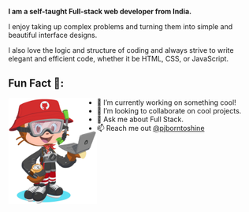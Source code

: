 **I am a self-taught Full-stack web developer from India.**

I enjoy taking up complex problems and turning them into simple and beautiful interface designs.  


I also love the logic and structure of coding and always strive to write elegant and efficient code, whether it be HTML, CSS, or JavaScript.



## Fun Fact 🎈:
<div>
  <img src="https://github.com/Pjborntoshine/projects-main/blob/7d2ccdf49c1b27e21c101e7d73b695df766fd7b9/Glowing%20Login%20Form/pj12.png" alt="pj" width="180px" align="left">




  
  - 🔭 I’m currently working on something cool!
  - 👯 I’m looking to collaborate on cool projects.
  - 💬 Ask me about Full Stack.
  - 📫 Reach me out [@pjborntoshine](https://www.linkedin.com/in/prajwal-jawanjal-08896823a/)
</div>
